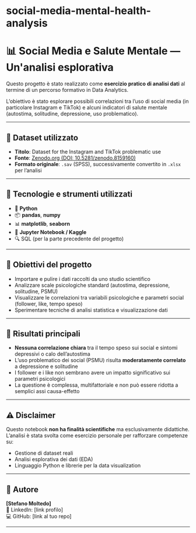 # social-media-mental-health-analysis
# 📊 Social Media e Salute Mentale — Un'analisi esplorativa

Questo progetto è stato realizzato come **esercizio pratico di analisi dati** al termine di un percorso formativo in Data Analytics.

L’obiettivo è stato esplorare possibili correlazioni tra l’uso di social media (in particolare Instagram e TikTok) e alcuni indicatori di salute mentale (autostima, solitudine, depressione, uso problematico).

---

## 📁 Dataset utilizzato

- **Titolo**: Dataset for the Instagram and TikTok problematic use  
- **Fonte**: [Zenodo.org (DOI: 10.5281/zenodo.8159160)](https://zenodo.org/record/8159160)  
- **Formato originale**: `.sav` (SPSS), successivamente convertito in `.xlsx` per l’analisi

---

## 🔧 Tecnologie e strumenti utilizzati

- 🐍 **Python**
- 📦 **pandas**, **numpy**
- 📊 **matplotlib**, **seaborn**
- 🧠 **Jupyter Notebook / Kaggle**
- 🔍 SQL (per la parte precedente del progetto)

---

## 🎯 Obiettivi del progetto

- Importare e pulire i dati raccolti da uno studio scientifico
- Analizzare scale psicologiche standard (autostima, depressione, solitudine, PSMU)
- Visualizzare le correlazioni tra variabili psicologiche e parametri social (follower, like, tempo speso)
- Sperimentare tecniche di analisi statistica e visualizzazione dati

---

## 📌 Risultati principali

- **Nessuna correlazione chiara** tra il tempo speso sui social e sintomi depressivi o calo dell’autostima
- L’uso problematico dei social (PSMU) risulta **moderatamente correlato** a depressione e solitudine
- I follower e i like non sembrano avere un impatto significativo sui parametri psicologici
- La questione è complessa, multifattoriale e non può essere ridotta a semplici assi causa-effetto

---

## ⚠️ Disclaimer

Questo notebook **non ha finalità scientifiche** ma esclusivamente didattiche.  
L’analisi è stata svolta come esercizio personale per rafforzare competenze su:
- Gestione di dataset reali
- Analisi esplorativa dei dati (EDA)
- Linguaggio Python e librerie per la data visualization

---

## 👤 Autore

**[Stefano Moltedo]**  
📎 LinkedIn: [link profilo]  
💻 GitHub: [link al tuo repo]

---
